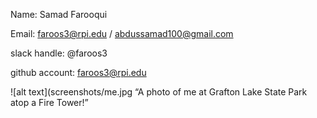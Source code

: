 ﻿Name: Samad Farooqui 

Email: faroos3@rpi.edu / abdussamad100@gmail.com

slack handle: @faroos3

github account: faroos3@rpi.edu 



![alt text](screenshots/me.jpg “A photo of me at Grafton Lake State Park atop a Fire Tower!” 
